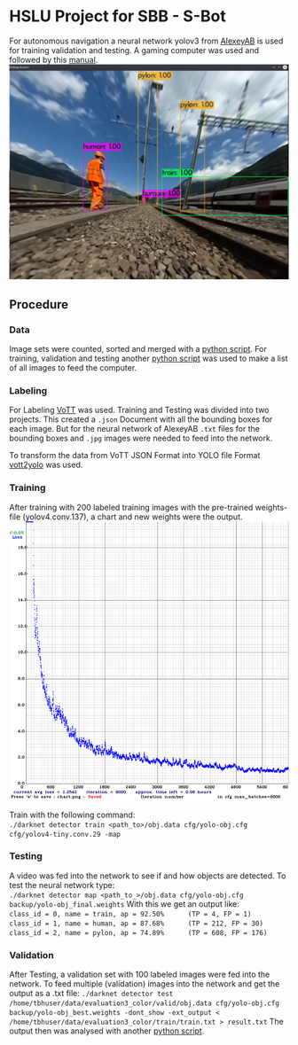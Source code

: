 # HSLU Project for SBB - S-Bot

For autonomous navigation a neural network yolov3 from [AlexeyAB](https://github.com/AlexeyAB/darknet) is used for training validation and testing.
A gaming computer was used and followed by this [manual](https://github.com/AlexeyAB/darknet#how-to-train-to-detect-your-custom-objects).
![Image](pictures/deepbrain_detection.png)

## Procedure
### Data
Image sets were counted, sorted and merged with a [python script](./count_sort.py).
For training, validation and testing another [python script](./darknet_scripts/create_txt.py) was used to make a list of all images to feed the computer.

### Labeling
For Labeling [VoTT](https://github.com/microsoft/VoTT) was used. Training and Testing was divided into two projects.
This created a `.json` Document with all the bounding boxes for each image. But for the neural network of AlexeyAB `.txt` files for the bounding boxes and `.jpg` images were needed to feed into the network.

To transform the data from VoTT JSON Format into YOLO file Format [vott2yolo](https://cnpmjs.org/package/vott2yolo) was used.

### Training
After training with 200 labeled training images with the pre-trained weights-file (yolov4.conv.137), a chart and new weights were the output.
![chart](./pictures/chart1.png)

Train with the following command: \
`./darknet detector train <path_to>/obj.data cfg/yolo-obj.cfg cfg/yolov4-tiny.conv.29 -map`

### Testing
A video was fed into the network to see if and how objects are detected.
To test the neural network type: \
`./darknet detector map <path_to_>/obj.data cfg/yolo-obj.cfg backup/yolo-obj_final.weights`
With this we get an output like: \
`
class_id = 0, name = train, ap = 92.50%   	 (TP = 4, FP = 1) 
class_id = 1, name = human, ap = 87.68%   	 (TP = 212, FP = 30) 
class_id = 2, name = pylon, ap = 74.89%   	 (TP = 608, FP = 176) 
`

### Validation
After Testing, a validation set with 100 labeled images were fed into the network. 
To feed multiple (validation) images into the network and get the output as a .txt file:
`./darknet detector test /home/tbhuser/data/evaluation3_color/valid/obj.data cfg/yolo-obj.cfg backup/yolo-obj_best.weights -dont_show -ext_output < /home/tbhuser/data/evaluation3_color/train/train.txt > result.txt`
The output then was analysed with another [python script](./darknet_scripts/neural_net_score.py).

#### 



